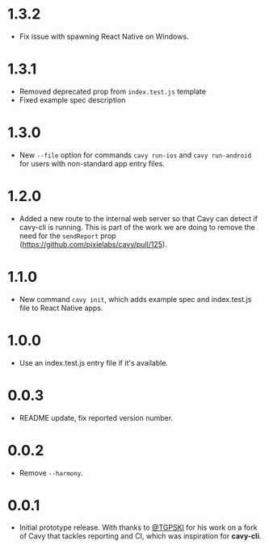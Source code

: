 # 1.3.2

- Fix issue with spawning React Native on Windows.

# 1.3.1

- Removed deprecated prop from `index.test.js` template
- Fixed example spec description

# 1.3.0

- New `--file` option for commands `cavy run-ios` and `cavy run-android` for
  users with non-standard app entry files.

# 1.2.0

- Added a new route to the internal web server so that Cavy can detect if
  cavy-cli is running. This is part of the work we are doing to remove the need
  for the `sendReport` prop (https://github.com/pixielabs/cavy/pull/125).

# 1.1.0

- New command `cavy init`, which adds example spec and index.test.js file to
React Native apps.

# 1.0.0

- Use an index.test.js entry file if it's available.

# 0.0.3

- README update, fix reported version number.

# 0.0.2

- Remove `--harmony`.

# 0.0.1

- Initial prototype release. With thanks to
  [@TGPSKI](https://github.com/TGPSKI) for his work on a fork of Cavy that
  tackles reporting and CI, which was inspiration for **cavy-cli**.
